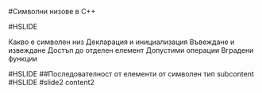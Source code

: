#Символни низове в С++

#HSLIDE

Какво е символен низ
Декларация и инициализация
Въвеждане и извеждане
Достъп до отделен елемент
Допустими операции
Вградени функции

#HSLIDE
##Последователност от елементи от символен тип
subcontent
#HSLIDE
#slide2
content2
